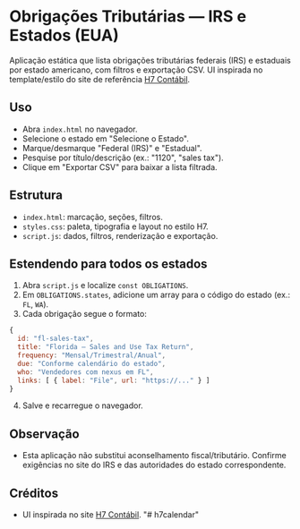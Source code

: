 # Obrigações Tributárias — IRS e Estados (EUA)

Aplicação estática que lista obrigações tributárias federais (IRS) e estaduais por estado americano, com filtros e exportação CSV. UI inspirada no template/estilo do site de referência [H7 Contábil](https://h7contabil.com.br/).

## Uso

- Abra `index.html` no navegador.
- Selecione o estado em "Selecione o Estado".
- Marque/desmarque "Federal (IRS)" e "Estadual".
- Pesquise por título/descrição (ex.: "1120", "sales tax").
- Clique em "Exportar CSV" para baixar a lista filtrada.

## Estrutura

- `index.html`: marcação, seções, filtros.
- `styles.css`: paleta, tipografia e layout no estilo H7.
- `script.js`: dados, filtros, renderização e exportação.

## Estendendo para todos os estados

1. Abra `script.js` e localize `const OBLIGATIONS`.
2. Em `OBLIGATIONS.states`, adicione um array para o código do estado (ex.: `FL`, `WA`).
3. Cada obrigação segue o formato:

```js
{
  id: "fl-sales-tax",
  title: "Florida — Sales and Use Tax Return",
  frequency: "Mensal/Trimestral/Anual",
  due: "Conforme calendário do estado",
  who: "Vendedores com nexus em FL",
  links: [ { label: "File", url: "https://..." } ]
}
```

4. Salve e recarregue o navegador.

## Observação

- Esta aplicação não substitui aconselhamento fiscal/tributário. Confirme exigências no site do IRS e das autoridades do estado correspondente.

## Créditos

- UI inspirada no site [H7 Contábil](https://h7contabil.com.br/).
"# h7calendar" 
